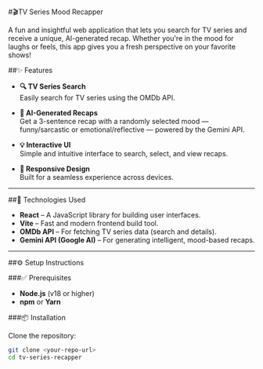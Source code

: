 #🎬TV Series Mood Recapper

A fun and insightful web application that lets you search for TV series and receive a unique, AI-generated recap. Whether you're in the mood for laughs or feels, this app gives you a fresh perspective on your favorite shows!

##✨ Features

- **🔍 TV Series Search**  
  Easily search for TV series using the OMDb API.

- **🧠 AI-Generated Recaps**  
  Get a 3-sentence recap with a randomly selected mood — funny/sarcastic or emotional/reflective — powered by the Gemini API.

- **💡 Interactive UI**  
  Simple and intuitive interface to search, select, and view recaps.

- **📱 Responsive Design**  
  Built for a seamless experience across devices.

---

##🚀 Technologies Used

- **React** – A JavaScript library for building user interfaces.  
- **Vite** – Fast and modern frontend build tool.  
- **OMDb API** – For fetching TV series data (search and details).  
- **Gemini API (Google AI)** – For generating intelligent, mood-based recaps.

---

##⚙️ Setup Instructions

###✅ Prerequisites

- **Node.js** (v18 or higher)
- **npm** or **Yarn**

###📦 Installation

Clone the repository:

```bash
git clone <your-repo-url>
cd tv-series-recapper

 
 
